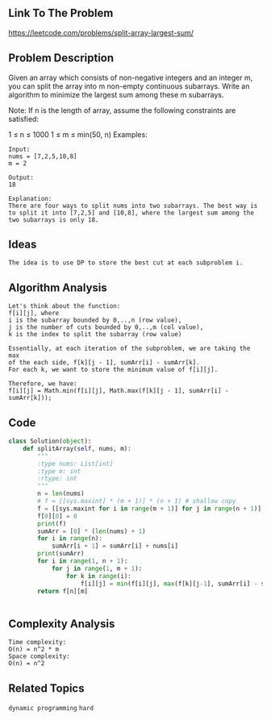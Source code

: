 ## Link To The Problem 
https://leetcode.com/problems/split-array-largest-sum/

## Problem Description
Given an array which consists of non-negative integers and an integer m, you can split the array into m non-empty continuous subarrays. Write an algorithm to minimize the largest sum among these m subarrays.

Note:
If n is the length of array, assume the following constraints are satisfied:

1 ≤ n ≤ 1000
1 ≤ m ≤ min(50, n)
Examples:
```
Input:
nums = [7,2,5,10,8]
m = 2

Output:
18

Explanation:
There are four ways to split nums into two subarrays. The best way is to split it into [7,2,5] and [10,8], where the largest sum among the two subarrays is only 18.
```

## Ideas
```
The idea is to use DP to store the best cut at each subproblem i.
```
## Algorithm Analysis
```
Let's think about the function:
f[i][j], where 
i is the subarray bounded by 0,..,n (row value),
j is the number of cuts bounded by 0,..,m (col value),
k is the index to split the subarray (row value)

Essentially, at each iteration of the subproblem, we are taking the max 
of the each side, f[k][j - 1], sumArr[i] - sumArr[k].
For each k, we want to store the minimum value of f[i][j].

Therefore, we have:
f[i][j] = Math.min(f[i][j], Math.max(f[k][j - 1], sumArr[i] - sumArr[k]));
```

## Code
```py
class Solution(object):
    def splitArray(self, nums, m):
        """
        :type nums: List[int]
        :type m: int
        :rtype: int
        """
        n = len(nums)
        # f = [[sys.maxint] * (m + 1)] * (n + 1) # shallow copy
        f = [[sys.maxint for i in range(m + 1)] for j in range(n + 1)] 
        f[0][0] = 0
        print(f)
        sumArr = [0] * (len(nums) + 1)
        for i in range(n):
            sumArr[i + 1] = sumArr[i] + nums[i]
        print(sumArr)
        for i in range(1, n + 1):
            for j in range(1, m + 1):
                for k in range(i):
                    f[i][j] = min(f[i][j], max(f[k][j-1], sumArr[i] - sumArr[k]))
        return f[n][m]
        
```
## Complexity Analysis
```
Time complexity: 
O(n) = n^2 * m
Space complexity: 
O(n) = n^2 
```
## Related Topics
```dynamic programming``` ```hard```





